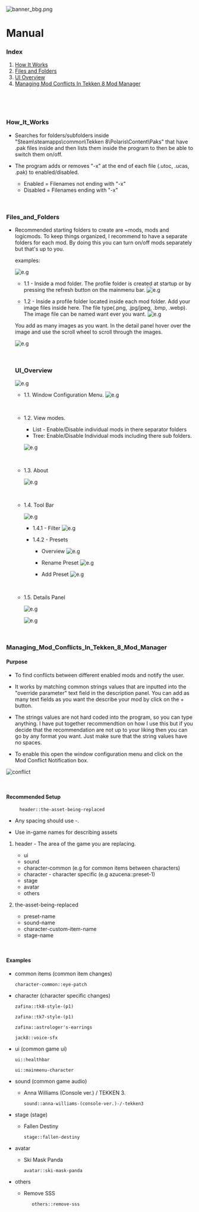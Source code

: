 


![banner_bbg.png](assets/banner_bbg.png)


# Manual


### Index
1. [How It Works](#How_It_Works)
1. [Files and Folders](#Files_and_Folders)
2. [UI Overview](#UI_Overview)
3. [Managing Mod Conflicts In Tekken 8 Mod Manager](#Managing_Mod_Conflicts_In_Tekken_8_Mod_Manager)


<p>&nbsp;</p>
<p>&nbsp;</p>



### How_It_Works

- Searches for folders/subfolders inside "Steam\steamapps\common\Tekken 8\Polaris\Content\Paks" that have .pak files inside and then lists them inside the program to then be able to switch them on/off.


- The program adds or removes "-x" at the end of each file (.utoc, .ucas, .pak) to enabled/disabled.
	
   - Enabled = Filenames not ending with "-x"
   - Disabled = Filenames ending with "-x"

   
    
<p>&nbsp;</p>



### Files_and_Folders

    
- Recommended starting folders to create are ~mods, mods and logicmods. To keep things organized, I recommend to have a separate folders for each mod. By doing this you can turn on/off mods separately but that's up to you.

   examples: 

  ![e.g](assets/instructions/recommended.png)


   - 1.1 - Inside a mod folder. The profile folder is created at startup or by pressing the refresh button on the mainmenu bar.
      ![e.g](assets/manual/file_folders/mod.png)


   - 1.2 - Inside a profile folder located inside each mod folder. Add your image files inside here. The file type(.png, .jpg/jpeg, .bmp, .webp). The image file can be named want ever you want.
   ![e.g](assets/manual/file_folders/profile.png)
   
   You add as many images as you want. In the detail panel hover over the image and use the scroll wheel to scroll through the images.
   
   ![e.g](assets/manual/ui/thumbnail.gif)


   <p>&nbsp;</p>



   ### UI_Overview
   ![e.g](assets/manual/ui/ui.png) 


   - 1.1. Window Configuration Menu.
   ![e.g](assets/manual/ui/config.gif)

   

   <p>&nbsp;</p>


   - 1.2. View modes.
     - List - Enable/Disable individual mods in there separator folders 
     - Tree: Enable/Disable Individual mods including there sub folders.
      
      ![e.g](assets/manual/ui/viewmodes.png)



   <p>&nbsp;</p>


   - 1.3. About

      ![e.g](assets/manual/ui/about.png)



   <p>&nbsp;</p>



   - 1.4. Tool Bar
      
      ![e.g](assets/manual/ui/bar.png)


      - 1.4.1 - Filter
         ![e.g](assets/manual/ui/filter.gif)



      - 1.4.2 - Presets

         - Overview
         ![e.g](assets/manual/ui/presets.gif)

         - Rename Preset
         ![e.g](assets/manual/ui/rename.gif)


         - Add Preset
          ![e.g](assets/manual/ui/addtopresets.gif)


         
   <p>&nbsp;</p>
 
   

   - 1.5.  Details Panel
   
      ![e.g](assets/manual/ui/detailspanel.png)


      ![e.g](assets/manual/ui/detailspanel.gif)
   





<p>&nbsp;</p>



   ### Managing_Mod_Conflicts_In_Tekken_8_Mod_Manager


   
   #### Purpose

   - To find conflicts between different enabled mods and notify the user.

   - It works by matching common strings values that are inputted into the "override parameter" text field in the description panel. You can add as many text fields as you want the describe your mod by click on the + button.

   - The strings values are not hard coded into the program, so you can type anything. I have put together recommendtion on how I use this but if you decide that the recommendation are not up to your liking then you can go by any format you want. Just make sure that the string values have no spaces.

   - To enable this open the window configuration menu and click on the Mod Conflict Notification box.

![conflict](assets/manual/conflict/conflicts.gif)


   <p>&nbsp;</p>


   #### Recommended Setup

         header::the-asset-being-replaced

   - Any spacing should use -.

   - Use in-game names for describing assets




   1. header - The area of the game you are replacing.

         - ui
         - sound
         - character-common (e.g for common items between characters)
         - character - character specific (e.g azucena::preset-1)
         - stage
         - avatar
         - others




   2. the-asset-being-replaced 

         - preset-name 
         - sound-name
         - character-custom-item-name
         - stage-name





   <p>&nbsp;</p>



   #### Examples

   - common items (common item changes)

         character-common::eye-patch




   - character (character specific changes)

         zafina::tk8-style-(p1)

         zafina::tk7-style-(p1)

         zafina::astrologer's-earrings
         
         jack8::voice-sfx





   - ui (common game ui)

         ui::healthbar

         ui::mainmenu-character



   - sound (common game audio)


      - Anna Williams (Console ver.) / TEKKEN 3.

            sound::anna-williams-(console-ver.)-/-tekken3




   - stage (stage)
            
      - Fallen Destiny

            stage::fallen-destiny 




   - avatar

      - Ski Mask Panda

            avatar::ski-mask-panda


   - others
      - Remove SSS
      
               others::remove-sss







